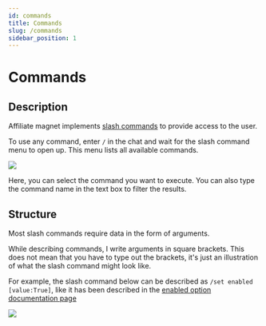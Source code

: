 ```yaml
---
id: commands
title: Commands
slug: /commands
sidebar_position: 1
---
```

# Commands

## Description

Affiliate magnet implements [slash commands](https://blog.discord.com/slash-commands-are-here-8db0a385d9e6)
to provide access to the user.

To use any command, enter `/` in the chat and wait for the slash command menu to open up. This
menu lists all available commands.

![](/img/ss/commands.png)

Here, you can select the command you want to execute. You can also type the command name in the
text box to filter the results.

## Structure

Most slash commands require data in the form of arguments. 

While describing commands, I write arguments in square brackets. This does not mean that you
have to type out the brackets, it's just an illustration of what the slash command might look like.

For example, the slash command below can be described as `/set enabled [value:True]`, like it
has been described in the [enabled option documentation page](/docs/options/enabled)

![](/img/ss/set-enabled.png)